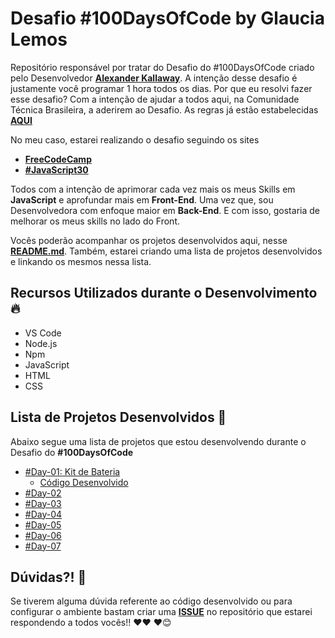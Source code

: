 # Desafio #100DaysOfCode by Glaucia Lemos

Repositório responsável por tratar do Desafio do #100DaysOfCode criado pelo Desenvolvedor **[Alexander Kallaway](https://twitter.com/ka11away)**. 
A intenção desse desafio é justamente você programar 1 hora todos os dias. 
Por que eu resolvi fazer esse desafio? Com a intenção de ajudar a todos aqui, na Comunidade Técnica Brasileira, a aderirem ao Desafio.
As regras já estão estabelecidas **[AQUI](https://github.com/kallaway/100-days-of-code/blob/master/intl/pt-br/LEIAME.md)**

No meu caso, estarei realizando o desafio seguindo os sites

- **[FreeCodeCamp](https://www.freecodecamp.org/)**
- **[#JavaScript30](https://javascript30.com/)**

Todos com a intenção de aprimorar cada vez mais os meus Skills em **JavaScript** e aprofundar mais em **Front-End**. Uma vez que, sou Desenvolvedora com enfoque maior em **Back-End**. E com isso, gostaria de melhorar os meus skills no lado do Front.

Vocês poderão acompanhar os projetos desenvolvidos aqui, nesse **[README.md](https://github.com/glaucia86/100-days-of-code-challenge/edit/master/README.md)**. Também, estarei criando uma lista de projetos desenvolvidos e linkando os mesmos nessa lista.

## Recursos Utilizados durante o Desenvolvimento 🔥

- VS Code
- Node.js
- Npm
- JavaScript
- HTML
- CSS

## Lista de Projetos Desenvolvidos 🚀

Abaixo segue uma lista de projetos que estou desenvolvendo durante o Desafio do **#100DaysOfCode**

- [#Day-01: Kit de Bateria]()
  - [Código Desenvolvido](http://bit.ly/2Swm3xLs)
- [#Day-02]()
- [#Day-03]()
- [#Day-04]()
- [#Day-05]()
- [#Day-06]()
- [#Day-07]()

## Dúvidas?! 🚩

Se tiverem alguma dúvida referente ao código desenvolvido ou para configurar o ambiente bastam criar uma **[ISSUE](https://github.com/glaucia86/100-days-of-code-challenge/issues)** no repositório que estarei respondendo a todos vocês!! ❤️❤️ ❤️😊

